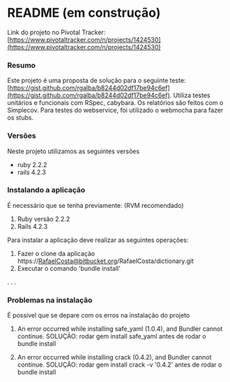# README (em construção) #

Link do projeto no Pivotal Tracker: [https://www.pivotaltracker.com/n/projects/1424530](https://www.pivotaltracker.com/n/projects/1424530)

### Resumo ###

Este projeto é uma proposta de solução para o seguinte teste: [https://gist.github.com/rgalba/b8244d02df17be94c6ef](https://gist.github.com/rgalba/b8244d02df17be94c6ef). Utiliza testes unitários e funcionais com RSpec, cabybara. Os relatórios são feitos com o Simplecov. Para testes do webservice, foi utilizado o webmocha para fazer os stubs.

### Versões ###

Neste projeto utilizamos as seguintes versões
* ruby 2.2.2
* rails 4.2.3

### Instalando a aplicação ###

É necessário que se tenha previamente:
(RVM recomendado)

1. Ruby versão 2.2.2
2. Rails 4.2.3


Para instalar a aplicação deve realizar as seguintes operações:
 
1. Fazer o clone da aplicação https://RafaelCosta@bitbucket.org/RafaelCosta/dictionary.git
2. Executar o comando 'bundle install'

.
.
.

### Problemas na instalação ###

É possível que se depare com os erros na instalação do projeto

1. An error occurred while installing safe_yaml (1.0.4), and Bundler cannot continue.
SOLUÇÃO: rodar gem install safe_yaml antes de rodar o bundle install

2. An error occurred while installing crack (0.4.2), and Bundler cannot continue.
SOLUÇÃO: rodar gem install crack -v '0.4.2' antes de rodar o bundle install
